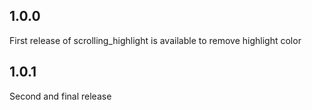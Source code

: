 ## 1.0.0

First release of scrolling_highlight is available to remove highlight color


## 1.0.1

Second and final release
